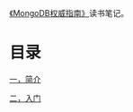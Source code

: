 [《MongoDB权威指南》](https://book.douban.com/subject/6068947/)读书笔记。

# 目录

[一，简介](一，简介.md)

[二，入门](二，入门.md)

